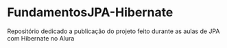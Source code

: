 # FundamentosJPA-Hibernate
Repositório dedicado a publicação do projeto feito durante as aulas de JPA com Hibernate no Alura
